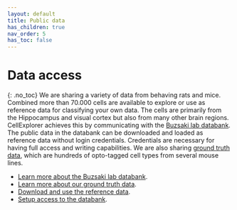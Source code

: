 ```yaml
---
layout: default
title: Public data
has_children: true
nav_order: 5
has_toc: false
---
```

# Data access
{: .no_toc}
We are sharing a variety of data from behaving rats and mice. Combined more than 70.000 cells are available to explore or use as reference data for classifying your own data. The cells are primarily from the Hippocampus and visual cortex but also from many other brain regions. CellExplorer achieves this by communicating with the [Buzsaki lab databank](https://buzsakilab.com/wp/database/). The public data in the databank can be downloaded and loaded as reference data without login credentials. Credentials are necessary for having full access and writing capabilities. We are also sharing [ground truth data](/publicdata/ground-truth-data/), which are hundreds of opto-tagged cell types from several mouse lines. 
* [Learn more about the Buzsaki lab databank](https://buzsakilab.com/wp/database/).
* [Learn more about our ground truth data](/publicdata/ground-truth-data/).
* [Download and use the reference data](/publicdata/reference-data/).
* [Setup access to the databank](/publicdata/preparation/).
